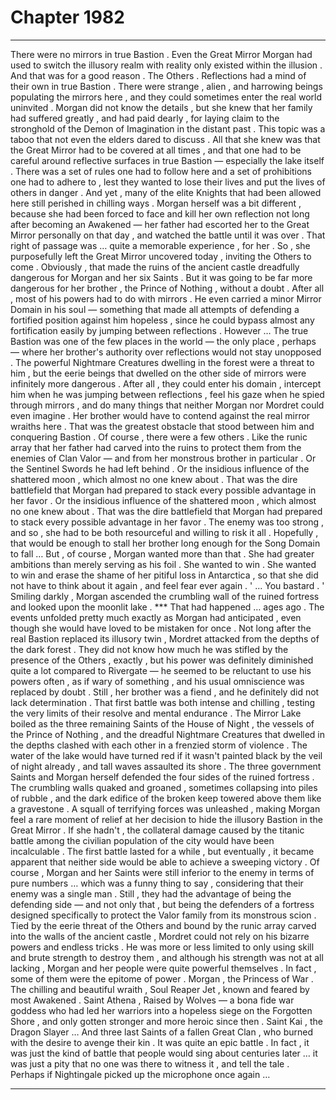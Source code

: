 
# Chapter 1982


---

There were no mirrors in true Bastion . Even the Great Mirror Morgan had used to switch the illusory realm with reality only existed within the illusion .
And that was for a good reason . The Others .
Reflections had a mind of their own in true Bastion . There were strange , alien , and harrowing beings populating the mirrors here , and they could sometimes enter the real world uninvited . Morgan did not know the details , but she knew that her family had suffered greatly , and had paid dearly , for laying claim to the stronghold of the Demon of Imagination in the distant past . This topic was a taboo that not even the elders dared to discuss . All that she knew was that the Great Mirror had to be covered at all times , and that one had to be careful around reflective surfaces in true Bastion — especially the lake itself . There was a set of rules one had to follow here and a set of prohibitions one had to adhere to , lest they wanted to lose their lives and put the lives of others in danger .
And yet , many of the elite Knights that had been allowed here still perished in chilling ways .
Morgan herself was a bit different , because she had been forced to face and kill her own reflection not long after becoming an Awakened — her father had escorted her to the Great Mirror personally on that day , and watched the battle until it was over .
That right of passage was … quite a memorable experience , for her . So , she purposefully left the Great Mirror uncovered today , inviting the Others to come . Obviously , that made the ruins of the ancient castle dreadfully dangerous for Morgan and her six Saints .
But it was going to be far more dangerous for her brother , the Prince of Nothing , without a doubt . After all , most of his powers had to do with mirrors . He even carried a minor Mirror Domain in his soul — something that made all attempts of defending a fortified position against him hopeless , since he could bypass almost any fortification easily by jumping between reflections .
However …
The true Bastion was one of the few places in the world — the only place , perhaps — where her brother's authority over reflections would not stay unopposed . The powerful Nightmare Creatures dwelling in the forest were a threat to him , but the eerie beings that dwelled on the other side of mirrors were infinitely more dangerous . After all , they could enter his domain , intercept him when he was jumping between reflections , feel his gaze when he spied through mirrors , and do many things that neither Morgan nor Mordret could even imagine . Her brother would have to contend against the real mirror wraiths here . That was the greatest obstacle that stood between him and conquering Bastion .
Of course , there were a few others . Like the runic array that her father had carved into the ruins to protect them from the enemies of Clan Valor — and from her monstrous brother in particular . Or the Sentinel Swords he had left behind . Or the insidious influence of the shattered moon , which almost no one knew about .
That was the dire battlefield that Morgan had prepared to stack every possible advantage in her favor . Or the insidious influence of the shattered moon , which almost no one knew about .
That was the dire battlefield that Morgan had prepared to stack every possible advantage in her favor . The enemy was too strong , and so , she had to be both resourceful and willing to risk it all .
Hopefully , that would be enough to stall her brother long enough for the Song Domain to fall …
But , of course , Morgan wanted more than that . She had greater ambitions than merely serving as his foil . She wanted to win .
She wanted to win and erase the shame of her pitiful loss in Antarctica , so that she did not have to think about it again , and feel fear ever again . ' ... You bastard . '
Smiling darkly , Morgan ascended the crumbling wall of the ruined fortress and looked upon the moonlit lake . ***
That had happened … ages ago . The events unfolded pretty much exactly as Morgan had anticipated , even though she would have loved to be mistaken for once . Not long after the real Bastion replaced its illusory twin , Mordret attacked from the depths of the dark forest .
They did not know how much he was stifled by the presence of the Others , exactly , but his power was definitely diminished quite a lot compared to Rivergate — he seemed to be reluctant to use his powers often , as if wary of something , and his usual omniscience was replaced by doubt . Still , her brother was a fiend , and he definitely did not lack determination . That first battle was both intense and chilling , testing the very limits of their resolve and mental endurance . The Mirror Lake boiled as the three remaining Saints of the House of Night , the vessels of the Prince of Nothing , and the dreadful Nightmare Creatures that dwelled in the depths clashed with each other in a frenzied storm of violence . The water of the lake would have turned red if it wasn't painted black by the veil of night already , and tall waves assaulted its shore . The three government Saints and Morgan herself defended the four sides of the ruined fortress . The crumbling walls quaked and groaned , sometimes collapsing into piles of rubble , and the dark edifice of the broken keep towered above them like a gravestone . A squall of terrifying forces was unleashed , making Morgan feel a rare moment of relief at her decision to hide the illusory Bastion in the Great Mirror . If she hadn't , the collateral damage caused by the titanic battle among the civilian population of the city would have been incalculable . The first battle lasted for a while , but eventually , it became apparent that neither side would be able to achieve a sweeping victory . Of course , Morgan and her Saints were still inferior to the enemy in terms of pure numbers … which was a funny thing to say , considering that their enemy was a single man . Still , they had the advantage of being the defending side — and not only that , but being the defenders of a fortress designed specifically to protect the Valor family from its monstrous scion .
Tied by the eerie threat of the Others and bound by the runic array carved into the walls of the ancient castle , Mordret could not rely on his bizarre powers and endless tricks . He was more or less limited to only using skill and brute strength to destroy them , and although his strength was not at all lacking , Morgan and her people were quite powerful themselves . In fact , some of them were the epitome of power . Morgan , the Princess of War . The chilling and beautiful wraith , Soul Reaper Jet , known and feared by most Awakened . Saint Athena , Raised by Wolves — a bona fide war goddess who had led her warriors into a hopeless siege on the Forgotten Shore , and only gotten stronger and more heroic since then . Saint Kai , the Dragon Slayer … And three last Saints of a fallen Great Clan , who burned with the desire to avenge their kin . It was quite an epic battle . In fact , it was just the kind of battle that people would sing about centuries later … it was just a pity that no one was there to witness it , and tell the tale . Perhaps if Nightingale picked up the microphone once again …

---

